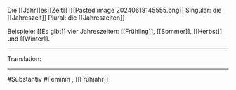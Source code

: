 Die [[Jahr]]es[[Zeit]]
![[Pasted image 20240618145555.png]]
Singular: die [[Jahreszeit]]
Plural: die [[Jahreszeiten]]


Beispiele:
[[Es gibt]] vier Jahreszeiten: [[Frühling]], [[Sommer]], [[Herbst]] und [[Winter]].

---
Translation:


---

#Substantiv #Feminin 
, [[Frühjahr]]